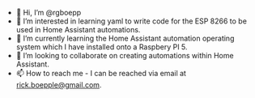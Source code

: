 - 👋 Hi, I’m @rgboepp
- 👀 I’m interested in learning yaml to write code for the ESP 8266 to be used in Home Assistant automations.
- 🌱 I’m currently learning the Home Assistant automation operating system which I have installed onto a Raspbery PI 5.
- 💞️ I’m looking to collaborate on creating automations within Home Assistant.
- 📫 How to reach me - I can be reached via email at rick.boepple@gmail.com.

<!---
rgboepp/rgboepp is a ✨ special ✨ repository because its `README.md` (this file) appears on your GitHub profile.
You can click the Preview link to take a look at your changes.
--->
